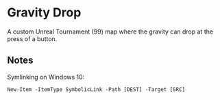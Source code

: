 # Gravity Drop

A custom Unreal Tournament (99) map where the gravity can drop at the press of a button.


## Notes

Symlinking on Windows 10:

```
New-Item -ItemType SymbolicLink -Path [DEST] -Target [SRC]
```
